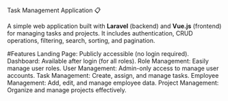 Task Management Application 📋

A simple web application built with **Laravel** (backend) and **Vue.js** (frontend) for managing tasks and projects. It includes authentication, CRUD operations, filtering, search, sorting, and pagination.

#Features
Landing Page: Publicly accessible (no login required).
Dashboard: Available after login (for all roles).
Role Management: Easily manage user roles.
User Management: Admin-only access to manage user accounts.
Task Management: Create, assign, and manage tasks.
Employee Management: Add, edit, and manage employee data.
Project Management: Organize and manage projects effectively.
